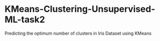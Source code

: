 # KMeans-Clustering-Unsupervised-ML-task2

Predicting the optimum number of clusters in Iris Dataset using KMeans
